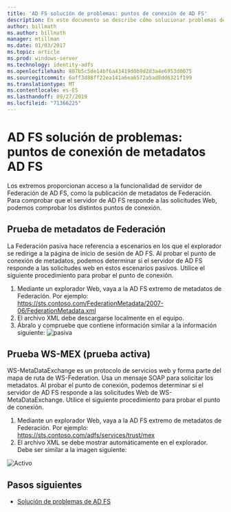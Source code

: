 ```yaml
---
title: 'AD FS solución de problemas: puntos de conexión de AD FS'
description: En este documento se describe cómo solucionar problemas de AD FS puntos de conexión
author: billmath
ms.author: billmath
manager: mtillman
ms.date: 01/03/2017
ms.topic: article
ms.prod: windows-server
ms.technology: identity-adfs
ms.openlocfilehash: 807b5c5de14bf6a43419d0b9d2d3a4e6953d0075
ms.sourcegitcommit: 6aff3d88ff22ea141a6ea6572a5ad8dd6321f199
ms.translationtype: MT
ms.contentlocale: es-ES
ms.lasthandoff: 09/27/2019
ms.locfileid: "71366225"
---
```

# <a name="ad-fs-troubleshooting---ad-fs-metadata-endpoints"></a>AD FS solución de problemas: puntos de conexión de metadatos AD FS
Los extremos proporcionan acceso a la funcionalidad de servidor de Federación de AD FS, como la publicación de metadatos de Federación.  Para comprobar que el servidor de AD FS responde a las solicitudes Web, podemos comprobar los distintos puntos de conexión.


## <a name="federation-metadata-test"></a>Prueba de metadatos de Federación
La Federación pasiva hace referencia a escenarios en los que el explorador se redirige a la página de inicio de sesión de AD FS.  Al probar el punto de conexión de metadatos, podemos determinar si el servidor de AD FS responde a las solicitudes web en estos escenarios pasivos.  Utilice el siguiente procedimiento para probar el punto de conexión.

1.  Mediante un explorador Web, vaya a la AD FS extremo de metadatos de Federación.  Por ejemplo: https://sts.contoso.com/FederationMetadata/2007-06/FederationMetadata.xml
2. El archivo XML debe descargarse localmente en el equipo.
3. Ábralo y compruebe que contiene información similar a la información siguiente: ![pasiva](media/ad-fs-tshoot-endpoints/meta2.png)

## <a name="ws-mex-test-active-test"></a>Prueba WS-MEX (prueba activa)
WS-MetaDataExchange es un protocolo de servicios web y forma parte del mapa de ruta de WS-Federation.  Usa un mensaje SOAP para solicitar los metadatos.  Al probar el punto de conexión, podemos determinar si el servidor de AD FS responde a las solicitudes Web de WS-MetaDataExchange.  Utilice el siguiente procedimiento para probar el punto de conexión.
1.  Mediante un explorador Web, vaya a la AD FS extremo de metadatos de Federación.  Por ejemplo: https://sts.contoso.com/adfs/services/trust/mex
2. El archivo XML se debe mostrar automáticamente en el explorador.  Debe ser similar a la imagen siguiente:

![Activo](media/ad-fs-tshoot-endpoints/meta3.png)


## <a name="next-steps"></a>Pasos siguientes

- [Solución de problemas de AD FS](ad-fs-tshoot-overview.md)